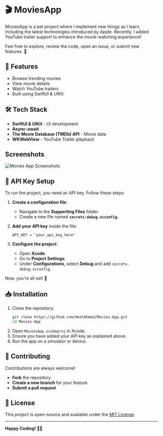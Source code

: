 # 🎬 MoviesApp

MoviesApp is a pet project where I implement new things as I learn, including the latest technologies introduced by Apple. Recently, I added YouTube trailer support to enhance the movie-watching experience!  

Feel free to explore, review the code, open an issue, or submit new features. 🚀  

## 📸 Features

- Browse trending movies  
- View movie details  
- Watch YouTube trailers  
- Built using SwiftUI & UIKit    

## 🛠️ Tech Stack

- **SwiftUI & UIKit** - UI development  
- **Async-await**
- **The Movie Database (TMDb) API** - Movie data  
- **WKWebView** - YouTube Trailer playback  

## Screenshots

<table style="border-collapse: collapse; width: 100%;">
<img src="https://github.com/user-attachments/assets/8a594c8a-27fc-4350-8887-09fd1002e119" alt="Movies App Screenshots"/>

## 🔑 API Key Setup

To run the project, you need an API key. Follow these steps:

1. **Create a configuration file**:  
   - Navigate to the **Supporting Files** folder.  
   - Create a new file named **`secrets-debug.xcconfig`**.  

2. **Add your API key** inside the file:  
   ```plaintext
   API_KEY = "your_api_key_here"
   ```

3. **Configure the project**:  
   - Open **Xcode**.  
   - Go to **Project Settings**.  
   - Under **Configurations**, select **Debug** and add `secrets-debug.xcconfig`.  

Now, you're all set! 🚀  

## 📥 Installation

1. Clone the repository:  
   ```sh
   git clone https://github.com/meetAhmed/Movies-App.git
   cd Movies-App
   ```
2. Open `MoviesApp.xcodeproj` in Xcode.  
3. Ensure you have added your API key as explained above.  
4. Run the app on a simulator or device.  

## 🤝 Contributing

Contributions are always welcome!  
- **Fork** the repository  
- **Create a new branch** for your feature  
- **Submit a pull request**  

## 📜 License

This project is open-source and available under the [MIT License](LICENSE).  

---

**Happy Coding! 🎥🍿**






